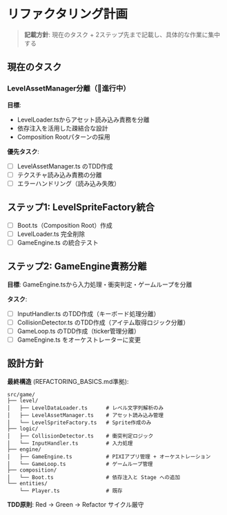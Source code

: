 # リファクタリング計画

> **記載方針**: 現在のタスク + 2ステップ先まで記載し、具体的な作業に集中する

## 現在のタスク

### LevelAssetManager分離（🔄進行中）

**目標**: 
- LevelLoader.tsからアセット読み込み責務を分離
- 依存注入を活用した疎結合な設計  
- Composition Rootパターンの採用

**優先タスク**:
- [ ] LevelAssetManager.ts のTDD作成
- [ ] テクスチャ読み込み責務の分離  
- [ ] エラーハンドリング（読み込み失敗）

## ステップ1: LevelSpriteFactory統合

- [ ] Boot.ts（Composition Root）作成
- [ ] LevelLoader.ts 完全削除
- [ ] GameEngine.ts の統合テスト

## ステップ2: GameEngine責務分離

**目標**: GameEngine.tsから入力処理・衝突判定・ゲームループを分離

**タスク**:
- [ ] InputHandler.ts のTDD作成（キーボード処理分離）
- [ ] CollisionDetector.ts のTDD作成（アイテム取得ロジック分離）
- [ ] GameLoop.ts のTDD作成（ticker管理分離）
- [ ] GameEngine.ts をオーケストレーターに変更

## 設計方針

**最終構造** (REFACTORING_BASICS.md準拠):
```
src/game/
├── level/
│   ├── LevelDataLoader.ts      # レベル文字列解析のみ
│   ├── LevelAssetManager.ts    # アセット読み込み管理  
│   └── LevelSpriteFactory.ts   # Sprite作成のみ
├── logic/
│   ├── CollisionDetector.ts    # 衝突判定ロジック
│   └── InputHandler.ts         # 入力処理
├── engine/
│   ├── GameEngine.ts           # PIXIアプリ管理 + オーケストレーション
│   └── GameLoop.ts             # ゲームループ管理
├── composition/
│   └── Boot.ts                 # 依存注入と Stage への追加
└── entities/
    └── Player.ts               # 既存
```

**TDD原則**: Red → Green → Refactor サイクル厳守